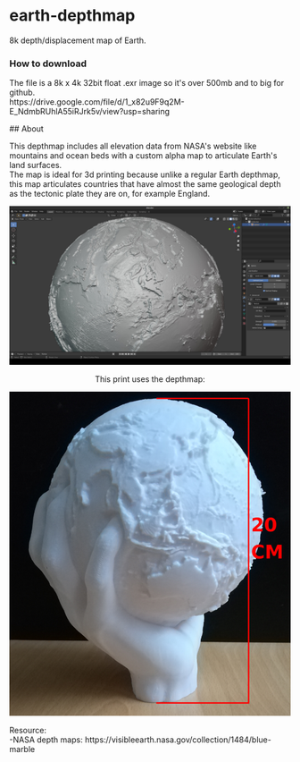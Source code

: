 # earth-depthmap
8k depth/displacement map of Earth.
### How to download
<p>
The file is a 8k x 4k 32bit float .exr image so it's over 500mb and to big for github.<br>
https://drive.google.com/file/d/1_x82u9F9q2M-E_NdmbRUhlA55iRJrk5v/view?usp=sharing <br>
</p>
## About
<p>
This depthmap includes all elevation data from NASA's website like mountains and ocean beds with a custom alpha map to articulate Earth's land surfaces.<br>
The map is ideal for 3d printing because unlike a regular Earth depthmap, this map articulates countries that have almost the same geological depth as the tectonic plate they are on, for example England.
 </p>
<p align="center">
  <img width="800" height="auto" src="./earthmap.jpg">
</p>
<p align="center">
  This print uses the depthmap:
</p
<p align="center">
  <img width="600" height="auto" src="./earthprint.png">
</p>

<p>
  Resource:<br>
    -NASA depth maps: https://visibleearth.nasa.gov/collection/1484/blue-marble 
 </p>
